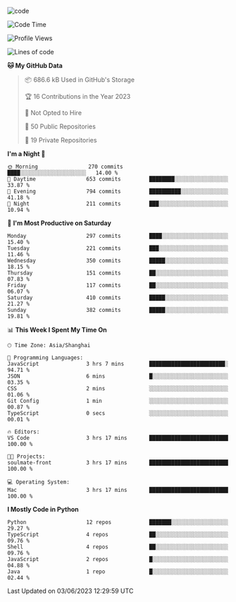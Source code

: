 
<!--
**liuyaanng/liuyaanng** is a ✨ _special_ ✨ repository because its `README.md` (this file) appears on your GitHub profile.

Here are some ideas to get you started:

- 🔭 I’m currently working on ...
- 🌱 I’m currently learning ...
- 👯 I’m looking to collaborate on ...
- 🤔 I’m looking for help with ...
- 💬 Ask me about ...
- 📫 How to reach me: ...
- 😄 Pronouns: ...
- ⚡ Fun fact: ...
-->


![code](https://cdn.jsdelivr.net/gh/liuyaanng/liuyaanng@1.0/code.gif) 

<!--START_SECTION:waka-->
![Code Time](http://img.shields.io/badge/Code%20Time-243%20hrs%2022%20mins-blue)

![Profile Views](http://img.shields.io/badge/Profile%20Views-0-blue)

![Lines of code](https://img.shields.io/badge/From%20Hello%20World%20I%27ve%20Written-14.4%20million%20lines%20of%20code-blue)

**🐱 My GitHub Data** 

> 📦 686.6 kB Used in GitHub's Storage 
 > 
> 🏆 16 Contributions in the Year 2023
 > 
> 🚫 Not Opted to Hire
 > 
> 📜 50 Public Repositories 
 > 
> 🔑 19 Private Repositories 
 > 
**I'm a Night 🦉** 

```text
🌞 Morning                270 commits         ████░░░░░░░░░░░░░░░░░░░░░   14.00 % 
🌆 Daytime                653 commits         ████████░░░░░░░░░░░░░░░░░   33.87 % 
🌃 Evening                794 commits         ██████████░░░░░░░░░░░░░░░   41.18 % 
🌙 Night                  211 commits         ███░░░░░░░░░░░░░░░░░░░░░░   10.94 % 
```
📅 **I'm Most Productive on Saturday** 

```text
Monday                   297 commits         ████░░░░░░░░░░░░░░░░░░░░░   15.40 % 
Tuesday                  221 commits         ███░░░░░░░░░░░░░░░░░░░░░░   11.46 % 
Wednesday                350 commits         █████░░░░░░░░░░░░░░░░░░░░   18.15 % 
Thursday                 151 commits         ██░░░░░░░░░░░░░░░░░░░░░░░   07.83 % 
Friday                   117 commits         ██░░░░░░░░░░░░░░░░░░░░░░░   06.07 % 
Saturday                 410 commits         █████░░░░░░░░░░░░░░░░░░░░   21.27 % 
Sunday                   382 commits         █████░░░░░░░░░░░░░░░░░░░░   19.81 % 
```


📊 **This Week I Spent My Time On** 

```text
🕑︎ Time Zone: Asia/Shanghai

💬 Programming Languages: 
JavaScript               3 hrs 7 mins        ████████████████████████░   94.71 % 
JSON                     6 mins              █░░░░░░░░░░░░░░░░░░░░░░░░   03.35 % 
CSS                      2 mins              ░░░░░░░░░░░░░░░░░░░░░░░░░   01.06 % 
Git Config               1 min               ░░░░░░░░░░░░░░░░░░░░░░░░░   00.87 % 
TypeScript               0 secs              ░░░░░░░░░░░░░░░░░░░░░░░░░   00.01 % 

🔥 Editors: 
VS Code                  3 hrs 17 mins       █████████████████████████   100.00 % 

🐱‍💻 Projects: 
soulmate-front           3 hrs 17 mins       █████████████████████████   100.00 % 

💻 Operating System: 
Mac                      3 hrs 17 mins       █████████████████████████   100.00 % 
```

**I Mostly Code in Python** 

```text
Python                   12 repos            ███████░░░░░░░░░░░░░░░░░░   29.27 % 
TypeScript               4 repos             ██░░░░░░░░░░░░░░░░░░░░░░░   09.76 % 
Shell                    4 repos             ██░░░░░░░░░░░░░░░░░░░░░░░   09.76 % 
JavaScript               2 repos             █░░░░░░░░░░░░░░░░░░░░░░░░   04.88 % 
Java                     1 repo              █░░░░░░░░░░░░░░░░░░░░░░░░   02.44 % 
```




 Last Updated on 03/06/2023 12:29:59 UTC
<!--END_SECTION:waka-->
